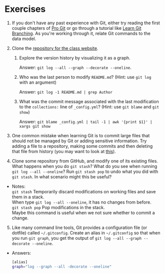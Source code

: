 # Exercises

1. If you don't have any past experience with Git, either try reading the first
   couple chapters of [Pro Git](https://git-scm.com/book/en/v2) or go through a
   tutorial like [Learn Git Branching](https://learngitbranching.js.org/). As
   you're working through it, relate Git commands to the data model.
   
2. Clone the [repository for the
class website](https://github.com/missing-semester/missing-semester).
    1. Explore the version history by visualizing it as a graph.
    
        Answer: `git log --all --graph --decorate --oneline`.
    1. Who was the last person to modify `README.md`? (Hint: use `git log` with
       an argument)
       
        Answer: `git log -1 README.md | grep Author`
    1. What was the commit message associated with the last modification to the
       `collections:` line of `_config.yml`? (Hint: use `git blame` and `git
       show`)
       
        Answer: `git blame _config.yml | tail -1 | awk '{print $1}' | xargs git show`
        
3. One common mistake when learning Git is to commit large files that should
   not be managed by Git or adding sensitive information. Try adding a file to
   a repository, making some commits and then deleting that file from history
   (you may want to look at
   [this](https://help.github.com/articles/removing-sensitive-data-from-a-repository/)).
   
4. Clone some repository from GitHub, and modify one of its existing files.
   What happens when you do `git stash`? What do you see when running `git log
   --all --oneline`? Run `git stash pop` to undo what you did with `git stash`.
   In what scenario might this be useful?
- Notes:  
      `git stash` Temporarily discard modifications on working files and save them in a stack.  
      When type `git log --all --oneline`, it has no changes from before.  
      `git stash pop` Pop modifications in the stack.  
      Maybe this command is useful when we not sure whether to commit a change.

5. Like many command line tools, Git provides a configuration file (or dotfile)
   called `~/.gitconfig`. Create an alias in `~/.gitconfig` so that when you
   run `git graph`, you get the output of `git log --all --graph --decorate
   --oneline`.
- Answers:
   ```bash
   [alias]
   graph="log --graph --all -decorate --oneline"
   ```
